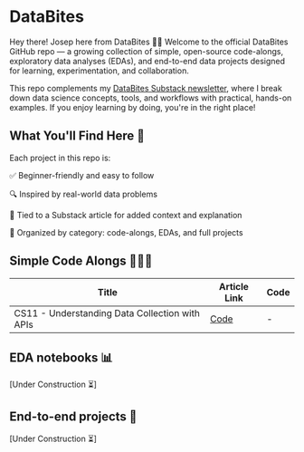 # DataBites
Hey there! Josep here from DataBites 👋🏻
Welcome to the official DataBites GitHub repo — a growing collection of simple, open-source code-alongs, exploratory data analyses (EDAs), and end-to-end data projects designed for learning, experimentation, and collaboration.

This repo complements my [DataBites Substack newsletter](https://www.databites.tech/), where I break down data science concepts, tools, and workflows with practical, hands-on examples. If you enjoy learning by doing, you're in the right place!


## What You'll Find Here 🧠
Each project in this repo is:

✅ Beginner-friendly and easy to follow

🔍 Inspired by real-world data problems

📎 Tied to a Substack article for added context and explanation

📁 Organized by category: code-alongs, EDAs, and full projects


## **Simple Code Alongs** 👨🏻‍💻

| Title              | Article Link                     |  Code                      |
|----------------------|------------------------------------------------------|------------------------------------------------------|
|CS11 - Understanding Data Collection with APIs| [Code](https://github.com/rfeers/DataBites/blob/main/simple-code-along/CS11_Understanding_APIs.ipynb)|-|

## **EDA notebooks** 📊

[Under Construction ⏳]


## **End-to-end projects** 🚀

[Under Construction ⏳]